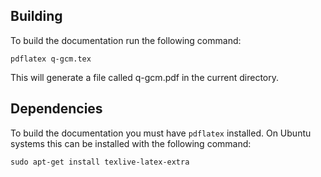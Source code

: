 ## Building

To build the documentation run the following command:

    pdflatex q-gcm.tex

This will generate a file called q-gcm.pdf in the current directory.

## Dependencies

To build the documentation you must have `pdflatex` installed. On Ubuntu systems this can be installed with the following command:

    sudo apt-get install texlive-latex-extra
